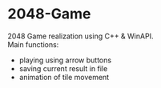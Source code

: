 # 2048-Game

2048 Game realization using C++ & WinAPI.  
Main functions:
- playing using arrow buttons
- saving current result in file
- animation of tile movement

